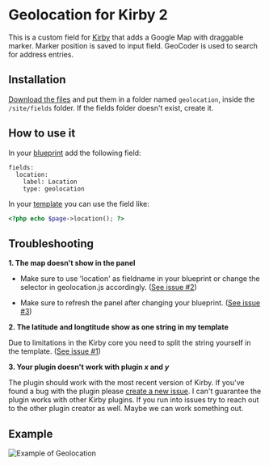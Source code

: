 # Geolocation for Kirby 2

This is a custom field for [Kirby](http://getkirby.com) that adds a Google Map with draggable marker.
Marker position is saved to input field.
GeoCoder is used to search for address entries.

## Installation

[Download the files](https://github.com/lekkerduidelijk/kirby-geolocation-field/archive/master.zip) and put them in a folder named <code>geolocation</code>, inside the <code>/site/fields</code> folder. If the fields folder doesn't exist, create it.

## How to use it

In your [blueprint](http://getkirby.com/docs/panel/blueprints) add the following field:
```
fields:
  location:
    label: Location
    type: geolocation
```


In your [template](http://getkirby.com/docs/templates) you can use the field like:
```php
<?php echo $page->location(); ?>
```

## Troubleshooting

**1. The map doesn't show in the panel**

* Make sure to use 'location' as fieldname in your blueprint or change the selector in geolocation.js accordingly.
([See issue #2](https://github.com/lekkerduidelijk/kirby-geolocation-field/issues/2))

* Make sure to refresh the panel after changing your blueprint. 
([See issue #3](https://github.com/lekkerduidelijk/kirby-geolocation-field/issues/3))

**2. The latitude and longtitude show as one string in my template**

Due to limitations in the Kirby core you need to split the string yourself in the template. 
([See issue #1](https://github.com/lekkerduidelijk/kirby-geolocation-field/issues/1#issuecomment-64706089))

**3. Your plugin doesn't work with plugin _x_ and _y_**

The plugin should work with the most recent version of Kirby. If you've found a bug with the plugin please [create a new issue](https://github.com/lekkerduidelijk/kirby-geolocation-field/issues/new). 
I can't guarantee the plugin works with other Kirby plugins. If you run into issues try to reach out to the other plugin creator as well. Maybe we can work something out.

## Example
![Example of Geolocation](https://raw.githubusercontent.com/lekkerduidelijk/kirby-geolocation-field/master/geolocation-field.gif)
